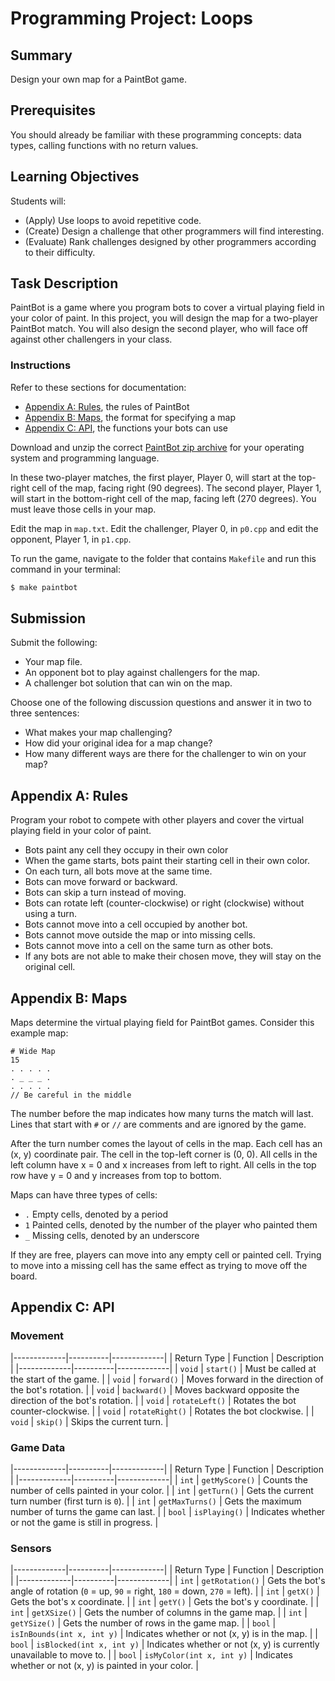 # Programming Project: Loops

## Summary

Design your own map for a PaintBot game.

## Prerequisites

You should already be familiar with these programming concepts: data types, calling functions with no return values.

## Learning Objectives

Students will:

- (Apply) Use loops to avoid repetitive code.
- (Create) Design a challenge that other programmers will find interesting.
- (Evaluate) Rank challenges designed by other programmers according to their difficulty.

## Task Description

PaintBot is a game where you program bots to cover a virtual playing field in your color of paint. In this project, you will design the map for a two-player PaintBot match. You will also design the second player, who will face off against other challengers in your class.

### Instructions

Refer to these sections for documentation:

- [Appendix A: Rules](#appendix-a-rules), the rules of PaintBot
- [Appendix B: Maps](#appendix-b-maps), the format for specifying a map
- [Appendix C: API](#appendix-c-api), the functions your bots can use

Download and unzip the correct [PaintBot zip archive](https://github.com/MimirHQ/opencs1/tree/master/resources/paintbot) for your operating system and programming language.

In these two-player matches, the first player, Player 0, will start at the top-right cell of the map, facing right (90 degrees). The second player, Player 1, will start in the bottom-right cell of the map, facing left (270 degrees). You must leave those cells in your map.

Edit the map in `map.txt`. Edit the challenger, Player 0, in `p0.cpp` and edit the opponent, Player 1, in `p1.cpp`.

To run the game, navigate to the folder that contains `Makefile` and run this command in your terminal:

```bash
$ make paintbot
```

## Submission

Submit the following:

- Your map file.
- An opponent bot to play against challengers for the map.
- A challenger bot solution that can win on the map.

Choose one of the following discussion questions and answer it in two to three sentences:

- What makes your map challenging?
- How did your original idea for a map change?
- How many different ways are there for the challenger to win on your map?

## Appendix A: Rules

Program your robot to compete with other players and cover the virtual playing field in your color of paint.

- Bots paint any cell they occupy in their own color
- When the game starts, bots paint their starting cell in their own color.
- On each turn, all bots move at the same time.
- Bots can move forward or backward.
- Bots can skip a turn instead of moving.
- Bots can rotate left (counter-clockwise) or right (clockwise) without using a turn.
- Bots cannot move into a cell occupied by another bot.
- Bots cannot move outside the map or into missing cells.
- Bots cannot move into a cell on the same turn as other bots.
- If any bots are not able to make their chosen move, they will stay on the original cell.

## Appendix B: Maps

Maps determine the virtual playing field for PaintBot games. Consider this example map:

```
# Wide Map
15
. . . . .
. _ _ _ .
. . . . .
// Be careful in the middle
```

The number before the map indicates how many turns the match will last. Lines that start with `#` or `//` are comments and are ignored by the game.

After the turn number comes the layout of cells in the map. Each cell has an (x, y) coordinate pair. The cell in the top-left corner is (0, 0). All cells in the left column have x = 0 and x increases from left to right. All cells in the top row have y = 0 and y increases from top to bottom.

Maps can have three types of cells:

- `.` Empty cells, denoted by a period
- `1` Painted cells, denoted by the number of the player who painted them
- `_` Missing cells, denoted by an underscore

If they are free, players can move into any empty cell or painted cell. Trying to move into a missing cell has the same effect as trying to move off the board.

## Appendix C: API

### Movement

|-------------|----------|-------------|
| Return Type | Function | Description |
|-------------|----------|-------------|
| `void` | `start()` | Must be called at the start of the game. |
| `void` | `forward()` | Moves forward in the direction of the bot's rotation. |
| `void` | `backward()` | Moves backward opposite the direction of the bot's rotation. |
| `void` | `rotateLeft()` | Rotates the bot counter-clockwise. |
| `void` | `rotateRight()` | Rotates the bot clockwise. |
| `void` | `skip()` | Skips the current turn. |


### Game Data

|-------------|----------|-------------|
| Return Type | Function | Description |
|-------------|----------|-------------|
| `int` | `getMyScore()` | Counts the number of cells painted in your color. |
| `int` | `getTurn()` | Gets the current turn number (first turn is `0`). |
| `int` | `getMaxTurns()` | Gets the maximum number of turns the game can last. |
| `bool` | `isPlaying()` | Indicates whether or not the game is still in progress. |

### Sensors

|-------------|----------|-------------|
| Return Type | Function | Description |
|-------------|----------|-------------|
| `int` | `getRotation()` | Gets the bot's angle of rotation (`0` = up, `90` = right, `180` = down, `270` = left). |
| `int` | `getX()` | Gets the bot's x coordinate. |
| `int` | `getY()` | Gets the bot's y coordinate. |
| `int` | `getXSize()` | Gets the number of columns in the game map. |
| `int` | `getYSize()` | Gets the number of rows in the game map. |
| `bool` | `isInBounds(int x, int y)` | Indicates whether or not (x, y) is in the map. |
| `bool` | `isBlocked(int x, int y)` | Indicates whether or not (x, y) is currently unavailable to move to. |
| `bool` | `isMyColor(int x, int y)` | Indicates whether or not (x, y) is painted in your color. |
